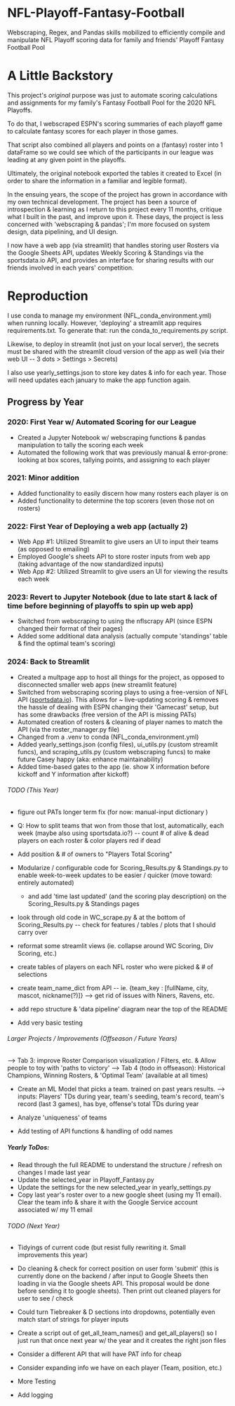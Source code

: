 # NFL-Playoff-Fantasy-Football
Webscraping, Regex, and Pandas skills mobilized to efficiently compile and manipulate NFL Playoff scoring data for family and friends' Playoff Fantasy Football Pool

# A Little Backstory

This project's *original* purpose was just to automate scoring calculations and assignments for my family's Fantasy Football Pool for the 2020 NFL Playoffs.

To do that, I webscraped ESPN's scoring summaries of each playoff game to calculate fantasy scores for each player in those games. 

That script also combined all players and points on a (fantasy) roster into 1 dataFrame so we could see which of the participants in our league was leading at any given point in the playoffs.

Ultimately, the original notebook exported the tables it created to Excel (in order to share the information in a familiar and legible format).

In the ensuing years, the scope of the project has grown in accordance with my own technical development. The project has been a source of introspection & learning as I  return to this project every 11 months, critique what I built in the past, and improve upon it. These days, the project is less concerned with 'webscraping & pandas'; I'm more focused on system design, data pipelining, and UI design.

I now have a web app (via streamlit) that handles storing user Rosters via the Google Sheets API, updates Weekly Scoring & Standings via the sportsdata.io API, and provides an interface for sharing results with our friends involved in each years' competition. 




# Reproduction

I use conda to manage my environment (NFL_conda_environment.yml) when running locally. However, 'deploying' a streamlit app requires requirements.txt. To generate that: run the conda_to_requirements.py script.

Likewise, to deploy in streamlit (not just on your local server), the secrets must be shared with the streamlit cloud version of the app as well (via their web UI -- 3 dots > Settings > Secrets)

I also use yearly_settings.json to store key dates & info for each year. Those will need updates each january to make the app function again.

## Progress by Year

### 2020: First Year w/ Automated Scoring for our League
- Created a Jupyter Notebook w/ webscraping functions & pandas manipulation to tally the scoring each week
- Automated the following work that was previously manual & error-prone: looking at box scores, tallying points, and assigning to each player

### 2021: Minor addition 
- Added functionality to easily discern how many rosters each player is on
- Added functionality to determine the top scorers (even those not on rosters)

### 2022: First Year of Deploying a web app (actually 2)
- Web App #1: Utilized Streamlit to give users an UI to input their teams (as opposed to emailing) 
- Employed Google's sheets API to store roster inputs from web app (taking advantage of the now standardized inputs)
- Web App #2: Utilized Streamlit to give users an UI for viewing the results each week

### 2023: Revert to Jupyter Notebook (due to late start & lack of time before beginning of playoffs to spin up web app)
- Switched from webscraping to using the nflscrapy API (since ESPN changed their format of their pages)
- Added some additional data analysis (actually compute 'standings' table & find the optimal team's scoring)

### 2024: Back to Streamlit 
- Created a multpage app to host all things for the project, as opposed to disconnected smaller web apps (new streamlit feature)
- Switched from webscraping scoring plays to using a free-version of NFL API ([sportsdata.io](https://sportsdata.io/developers/data-dictionary/nfl)). This allows for ~ live-updating scoring & removes the hassle of dealing with ESPN changing their 'Gamecast' setup, but has some drawbacks (free version of the API is missing PATs)
- Automated creation of rosters & cleaning of player names to match the API (via the roster_manager.py file)
- Changed from a .venv to conda (NFL_conda_environment.yml) 
- Added yearly_settings.json (config files), ui_utils.py (custom streamlit funcs), and scraping_utils.py (custom webscraping funcs) to make future Casey happy (aka: enhance maintainability)
- Added time-based gates to the app (ie. show X information before kickoff and Y information after kickoff)





###### TODO (This Year)

- figure out PATs longer term fix (for now: manual-input dictionary )

- Q: How to split teams that won from those that lost, automatically, each week (maybe also using sportsdata.io?) -- count # of alive & dead players on each roster & color players red if dead

- Add position & # of owners to "Players Total Scoring" 

- Modularize / configurable code for Scoring_Results.py & Standings.py to enable week-to-week updates to be easier / quicker (move toward: entirely automated)

    - and add 'time last updated' (and the scoring play description) on the Scoring_Results.py & Standings pages

- look through old code in WC_scrape.py & at the bottom of Scoring_Results.py -- check for features / tables / plots that I should carry over

- reformat some streamlit views (ie. collapse around WC Scoring, Div Scoring, etc.)

- create tables of players on each NFL roster who were picked & # of selections 

- create team_name_dict from API -- ie. {team_key : [fullName, city, mascot, nickname(?)]} --> get rid of issues with Niners, Ravens, etc.

- add repo structure & 'data pipeline' diagram near the top of the README

- Add very basic testing


###### Larger Projects / Improvements (Offseason / Future Years)

--> Tab 3: improve Roster Comparison visualization / Filters, etc. & Allow people to toy with 'paths to victory'
--> Tab 4 (todo in offseason): Historical Champions, Winning Rosters, & 'Optimal Team' (available at all times)

- Create an ML Model that picks a team. trained on past years results. 
    --> inputs: Players' TDs during year, team's seeding, team's record, team's record (last 3 games), has bye, offense's total TDs during year

- Analyze 'uniqueness' of teams

- Add testing of API functions & handling of odd names



##### Yearly ToDos:

- Read through the full README to understand the structure / refresh on changes I made last year
- Update the selected_year in Playoff_Fantasy.py
- Update the settings for the new selected_year in yearly_settings.py
- Copy last year's roster over to a new google sheet (using my 11 email). Clear the team info & share it with the Google Service account associated w/ my 11 email


###### TODO (Next Year)

- Tidyings of current code (but resist fully rewriting it. Small improvements this year)

- Do cleaning & check for correct position on user form 'submit' (this is currently done on the backend / after input to Google Sheets then loading in via the Google sheets API. This proposal would be done before sending it to google sheets). Then print out cleaned players for user to see / check

- Could turn Tiebreaker & D sections into dropdowns, potentially even match start of strings for player inputs

- Create a script out of get_all_team_names() and get_all_players() so I just run that once next year w/ the year and it creates the right json files

- Consider a different API that will have PAT info for cheap

- Consider expanding info we have on each player (Team, position, etc.)

- More Testing

- Add logging
